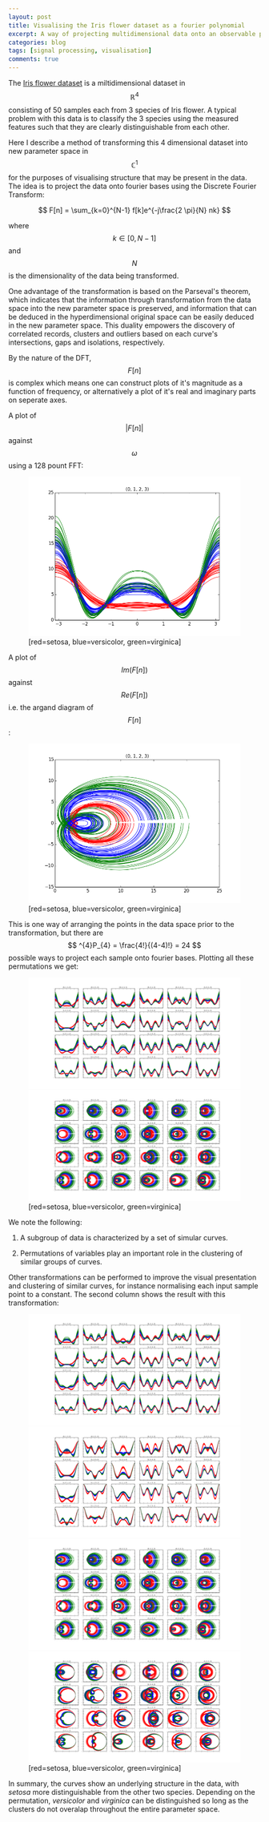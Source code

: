 ```yaml
---
layout: post
title: Visualising the Iris flower dataset as a fourier polynomial
excerpt: A way of projecting multidimensional data onto an observable plane
categories: blog
tags: [signal processing, visualisation]
comments: true
---
```


The [Iris flower dataset](http://en.wikipedia.org/wiki/Iris_flower_data_set) is a miltidimensional dataset in $$\mathbb{R}^{4}$$ consisting of 50 samples each from 3 species of Iris flower.  A typical problem with this data is to classify the 3 species using the measured features such that they are clearly distinguishable from each other.

Here I describe a method of transforming this 4 dimensional dataset into new parameter space in $$\mathbb{C}^{1}$$ for the purposes of visualising structure that may be present in the data.  The idea is to project the data onto fourier bases using the Discrete Fourier Transform:

$$
F[n] = \sum_{k=0}^{N-1} f[k]e^{-j\frac{2 \pi}{N} nk}
$$  

where $$ k \in [0,N-1]$$ and $$N $$ is the dimensionality of the data being transformed.

One advantage of the transformation is based on the Parseval's theorem, which indicates that the information through transformation from the data space into the new parameter space is preserved, and information that can be deduced in the hyperdimensional original space can be easily deduced in the new parameter space. This duality empowers the discovery of correlated records, clusters and outliers based on each curve's intersections, gaps and isolations, respectively.

By the nature of the DFT, $$ F[n] $$ is complex which means one can construct plots of it's magnitude as a function of frequency, or alternatively a plot of it's real and imaginary parts on seperate axes.

A plot of $$ \lvert F[n] \rvert $$ against $$ \omega $$ using a 128 pount FFT:

<figure class="center">
	<a href="/images/ifpMag.png"><img src="/images/ifpMag.png" alt="image"></a>
	<figcaption>[red=setosa, blue=versicolor, green=virginica]</figcaption>
</figure>

A plot of $$ Im(F[n]) $$ against $$ Re(F[n]) $$ i.e. the argand diagram of $$ F[n] $$:

<figure class="center">
	<a href="/images/ifpPhs.png"><img src="/images/ifpPhs.png" alt="image"></a>
	<figcaption>[red=setosa, blue=versicolor, green=virginica]</figcaption>
</figure>

This is one way of arranging the points in the data space prior to the transformation, but there are $$ ^{4}P_{4} = \frac{4!}{(4-4)!} = 24 $$ possible ways to project each sample onto fourier bases.  Plotting all these permutations we get:

<figure class="centre">
	<a href="/images/ifpMagAll.png"><img src="/images/ifpMagAll.png" alt="image"></a>
	<a href="/images/ifpPhsAll.png"><img src="/images/ifpPhsAll.png" alt="image"></a>
	<figcaption>[red=setosa, blue=versicolor, green=virginica]</figcaption>
</figure>

We note the following:

1.  A subgroup of data is characterized by a set of simular curves.

2.  Permutations of variables play an important role in the clustering of similar groups of curves.


Other transformations can be performed to improve the visual presentation and clustering of similar curves, for instance normalising each input sample point to a constant.  The second column shows the result with this transformation:

<figure class="half">
	<a href="/images/ifpMagAll.png"><img src="/images/ifpMagAll.png" alt="image"></a>
	<a href="/images/ifpMagAllN.png"><img src="/images/ifpMagAllN.png" alt="image"></a>
	<a href="/images/ifpPhsAll.png"><img src="/images/ifpPhsAll.png" alt="image"></a>
	<a href="/images/ifpPhsAllN.png"><img src="/images/ifpPhsAllN.png" alt="image"></a>
	<figcaption>[red=setosa, blue=versicolor, green=virginica]</figcaption>
</figure>

In summary, the curves show an underlying structure in the data, with _setosa_ more distinguishable from the other two species.  Depending on the permutation, _versicolor_ and _virginica_ can be distinguished so long as the clusters do not overalap throughout the entire parameter space.





